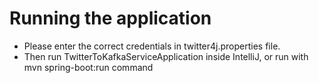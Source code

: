 # Running the application
- Please enter the correct credentials in twitter4j.properties file.
- Then run TwitterToKafkaServiceApplication inside IntelliJ, or run with mvn spring-boot:run command